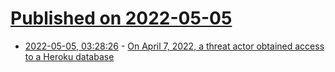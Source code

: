 # [Published on 2022-05-05](index.md)

* [2022-05-05, 03:28:26](https://news.ycombinator.com/item?id=31269062) - [On April 7, 2022, a threat actor obtained access to a Heroku database](https://status.heroku.com/incidents/2413?updated)
